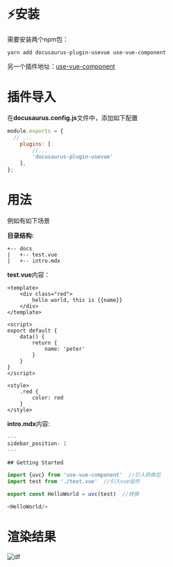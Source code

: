 # ⚡安装

需要安装两个npm包：

```shell
yarn add docusaurus-plugin-usevue use-vue-component
```

另一个插件地址：[use-vue-component](https://github.com/peterroe/use-vue-component)

# 插件导入
在**docusaurus.config.js**文件中，添加如下配置
```js
module.exports = {
  // ...
    plugins: [
        //...
        'docusaurus-plugin-usevue'
    ],
};
```

# 用法

例如有如下场景

**目录结构:**

```shell
+-- docs
|   +-- test.vue
|   +-- intro.mdx
```

**test.vue**内容：

```vue
<template>
    <div class="red">
        hello world, this is {{name}}
    </div>
</template>

<script>
export default {
    data() {
        return {
            name: 'peter'
        }
    }
}
</script>

<style>
    .red {
        color: red
    }
</style>
```

**intro.mdx**内容:

```js
---
sidebar_position: 1
---

## Getting Started

import {uvc} from 'use-vue-component'  //引入转换包
import test from './text.vue'  //引入vue组件

export const HelloWorld = uvc(test)  //转换

<HelloWorld/>
```

# 渲染结果

![df](https://img-blog.csdnimg.cn/a08bd8b839f44074a3f8b60da8af6e59.png)